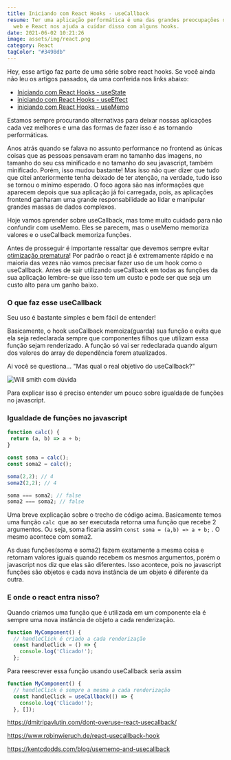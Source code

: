 ```yaml
---
title: Iniciando com React Hooks - useCallback
resume: Ter uma aplicação performática é uma das grandes preocupações do mundo
  web e React nos ajuda a cuidar disso com alguns hooks.
date: 2021-06-02 10:21:26
image: assets/img/react.png
category: React
tagColor: "#3498db"
---
```

Hey, esse artigo faz parte de uma série sobre react hooks. Se você ainda não leu os artigos passados, da uma conferida nos links abaixo:

* [Iniciando com React Hooks - useState](https://www.crisgon.dev/iniciando-com-react-hooks-usestate/)
* [iniciando com React Hooks  - useEffect](https://www.crisgon.dev/iniciando-com-react-hooks-useeffect/)
* [iniciando com React Hooks  - useMemo](https://www.crisgon.dev/iniciando-com-react-hooks-usememo/)

Estamos sempre procurando alternativas para deixar nossas aplicações cada vez melhores e uma das formas de fazer isso é as tornando performáticas.

Anos atrás quando se falava no assunto performance no frontend as únicas coisas que as pessoas pensavam eram no tamanho das imagens, no tamanho do seu css minificado e no tamanho do seu javascript, também minificado. Porém, isso mudou bastante! Mas isso não quer dizer que tudo que citei anteriormente tenha deixado de ter atenção, na verdade, tudo isso se tornou o mínimo esperado. O foco agora são nas informações que aparecem depois que sua aplicação já foi carregada, pois, as aplicações frontend ganharam uma grande responsabilidade ao lidar e manipular grandes massas de dados complexos.

Hoje vamos aprender sobre useCallback, mas tome muito cuidado para não confundir com useMemo. Eles se parecem, mas o useMemo memoriza valores e o useCallback memoriza funções.

Antes de prosseguir é importante ressaltar que devemos sempre evitar [otimização prematura](https://woliveiras.com.br/posts/como-evitar-a-otimizacao-prematura/)! Por padrão o react já é extremamente rápido e na maioria das vezes não vamos precisar fazer uso de um hook como o useCallback. Antes de sair utilizando useCallback em todas as funções da sua aplicação lembre-se que isso tem um custo e pode ser que seja um custo alto para um ganho baixo.



### O que faz esse useCallback

Seu uso é bastante simples e bem fácil de entender!

 Basicamente, o hook useCallback memoiza(guarda) sua função e evita que ela seja redeclarada sempre que componentes filhos que utilizam essa função sejam renderizado. A função só vai ser redeclarada quando algum dos valores do array de dependência forem atualizados.

Ai você se questiona... "Mas qual o real objetivo do useCallback?" 

![Will smith com dúvida](assets/img/will.gif "Will smith com dúvida")

Para explicar isso é preciso entender um pouco sobre igualdade de funções no javascript.



### Igualdade de funções no javascript

```javascript
function calc() {
 return (a, b) => a + b;
}

const soma = calc();
const soma2 = calc();

soma(2,2); // 4
soma2(2,2); // 4

soma === soma2; // false
soma2 === soma2; // false
```



Uma breve explicação sobre o trecho de código acima. Basicamente temos uma função `calc `que ao ser executada retorna uma função que recebe 2 argumentos. Ou seja, soma ficaria assim `const soma = (a,b) => a + b;` . O mesmo acontece com soma2.

As duas funções(soma e soma2) fazem exatamente a mesma coisa e retornam valores iguais quando recebem os mesmos argumentos, porém o javascript nos diz que elas são diferentes. Isso acontece, pois no javascript funções são objetos e cada nova instância de um objeto é diferente da outra.



### E onde o react entra nisso?

Quando criamos uma função que é utilizada em um componente ela é sempre uma nova instância de objeto a cada renderização.

```javascript
function MyComponent() {
  // handleClick é criado a cada renderização
  const handleClick = () => {
    console.log('Clicado!');
  };
```

Para reescrever essa função usando useCallback seria assim

```javascript
function MyComponent() {
  // handleClick é sempre a mesma a cada renderização
  const handleClick = useCallback(() => {
    console.log('Clicado!');
  }, []);
```





https://dmitripavlutin.com/dont-overuse-react-usecallback/



https://www.robinwieruch.de/react-usecallback-hook



https://kentcdodds.com/blog/usememo-and-usecallback
